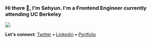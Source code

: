 ### Hi there 👋, I'm Sehyun. I'm a Frontend Engineer currently attending UC Berkeley

<img align="center" src="https://github-readme-stats.vercel.app/api/?username=sehyunc&theme=dracula" />
 
**Let's connect**: [Twitter](https://twitter.com/sehyunchung) • [Linkedin](https://www.linkedin.com/in/sehyun-chung/) • [Portfolio](https://sehyun.dev/)
